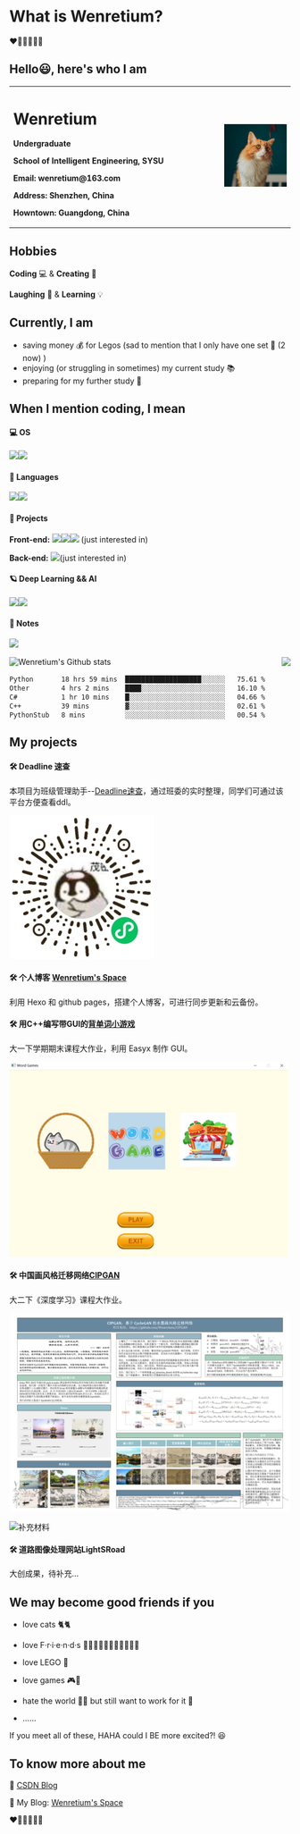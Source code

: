 # What is Wenretium?

❤🧡💛💚💙💜

## Hello😃, here's who I am

<table border="0">
  <tr>
    <td width="75%">
      <h1>Wenretium</h1>
      <p><b>Undergraduate</b></p>
      <p><b>School of Intelligent Engineering, SYSU</b></p>
      <p><b>Email: wenretium@163.com</b></p>
      <p><b>Address: Shenzhen, China</b></p>
      <p><b>Howntown: Guangdong, China</b></p>
    </td>
    <td width="25%">
      <img src="images/me.jpg" width="100%">     
    </td>
  </tr>
</table>



## Hobbies

**Coding** 💻 & **Creating** 🎨

**Laughing** 🤣 & **Learning** 💡



## Currently, I am
+ saving money 💰 for Legos (sad to mention that I only have one set 🧱 (2 now) )
+ enjoying (or struggling in sometimes) my current study 📚
+ preparing for my further study 📜



## When I mention coding, I mean

#### 💻 OS

[![](https://img.shields.io/badge/Windows-10-2376bc?style=flat-square&logo=windows&logoColor=ffffff)](https://www.microsoft.com/windows/get-windows-10)[![](https://img.shields.io/badge/Linux-Ubuntu-2376bc?style=flat-square&logo=ubuntu&logoColor=ffffff)](https://ubuntu.com/)

#### 💬 Languages

[![](https://img.shields.io/badge/-Python-3776AB?style=flat-square&logo=python&logoColor=ffffff)](https://www.python.org/)[![](https://img.shields.io/badge/-C++-269539?style=flat-square&logo=c%2B%2B&logoColor=ffffff)](https://www.cplusplus.com/)

#### 🍰 Projects

**Front-end:** [![](https://img.shields.io/badge/-JavaScript-f7e018?style=flat-square&logo=javascript&logoColor=white)](https://www.ecma-international.org/)[![](https://img.shields.io/badge/-HTML5-E34F26?style=flat-square&logo=html5&logoColor=white)](https://html.spec.whatwg.org/)[![](https://img.shields.io/badge/-CSS3-1572B6?style=flat-square&logo=css3&logoColor=white)](https://www.w3.org/Style/CSS/) (just interested in)

**Back-end:** [![](https://img.shields.io/badge/-Django-092E20?style=flat-square&logo=django&logoColor=green)](https://Django.org/)(just interested in)

#### 🪐 Deep Learning && AI

[![](https://img.shields.io/badge/-PyTorch-269539?style=flat-square&logo=pytorch&logoColor=white)](https://pytorch.org/)[![](https://img.shields.io/badge/-Tensorflow-fcc624?style=flat-square&logo=tensorflow&logoColor=white)](https://www.tensorflow.org/)

#### 📝 Notes

[![](https://img.shields.io/badge/-Markdown-2496ED?style=flat-square&logo=markdown&logoColor=white)](https://daringfireball.net/projects/markdown/)

![Wenretium's Github stats](https://github-readme-stats.vercel.app/api?username=Wenretium&show_icons=true&theme=vision-friendly-dark)<img align="right" src="https://github-readme-stats.vercel.app/api/top-langs/?username=Wenretium&layout=compact&theme=vision-friendly-dark">



<!--START_SECTION:waka-->
```text
Python       18 hrs 59 mins  ███████████████████░░░░░░   75.61 % 
Other        4 hrs 2 mins    ████░░░░░░░░░░░░░░░░░░░░░   16.10 % 
C#           1 hr 10 mins    █░░░░░░░░░░░░░░░░░░░░░░░░   04.66 % 
C++          39 mins         ▓░░░░░░░░░░░░░░░░░░░░░░░░   02.61 % 
PythonStub   8 mins          ░░░░░░░░░░░░░░░░░░░░░░░░░   00.54 % 
```
<!--END_SECTION:waka-->


## My projects

#### 🛠 Deadline 速查

本项目为班级管理助手--[Deadline速查](https://github.com/Wenretium/DDL_Quick_Check)，通过班委的实时整理，同学们可通过该平台方便查看ddl。

![img](https://github.com/Wenretium/DDL_Quick_Check/raw/main/README_imgs/ddl%E9%80%9F%E6%9F%A5.jpg)

#### 🛠 个人博客 [Wenretium's Space](https://wenretium.github.io/) 

利用 Hexo 和 github pages，搭建个人博客，可进行同步更新和云备份。

#### 🛠 用C++编写带GUI的[背单词小游戏](https://github.com/Wenretium/Word-Games)

大一下学期期末课程大作业，利用 Easyx 制作 GUI。

<img src="README/image-20210602234201109.png" alt="image-20210602234201109" width="500" />



#### 🛠 中国画风格迁移网络[CIPGAN](https://github.com/Wenretium/CIPGAN)

大二下《深度学习》课程大作业。

![poster](README/poster.png)

![补充材料](README/补充材料.png)

#### 🛠 道路图像处理网站LightSRoad

大创成果，待补充...

## We may become good friends if you

+ love cats 🐈🐈

+ love F·r·i·e·n·d·s 👨🏻‍🤝‍👨🏻👫👩🏼‍🤝‍👩🏻

+ love LEGO 🧱

+ love games 🎮🎡

+ hate the world 🤷‍♀️ but still want to work for it 🙌

+ ......

If you meet all of these, HAHA could I BE more excited?! 😆



## To know more about me

📌 [CSDN Blog](https://blog.csdn.net/weixin_45725902?spm=1000.2115.3001.5343)

📌 My Blog: [Wenretium's Space](https://wenretium.github.io/) 



❤🧡💛💚💙💜

 
